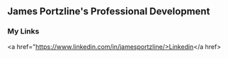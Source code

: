 ## James Portzline's Professional Development

### My Links

<a href="https://www.linkedin.com/in/jamesportzline/>Linkedin</a href>
         

